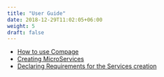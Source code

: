 ```yaml
---
title: "User Guide"
date: 2018-12-29T11:02:05+06:00
weight: 5
draft: false
---
```


- [How to use Compage](./1-how-to-use-compage/_index.en.md)
- [Creating MicroServices](./2-create-services/_index.en.md)
- [Declaring Requirements for the Services creation](./3-configure-services/_index.en.md)
